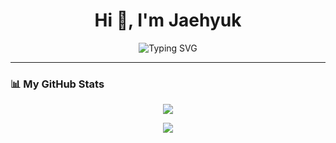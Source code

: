<!-- GitHub Profile README -->

<h1 align="center">Hi 👋, I'm Jaehyuk</h1>

<p align="center">
  <img src="https://readme-typing-svg.demolab.com?font=Fira+Code&size=20&duration=2000&pause=1000&center=true&vCenter=true&width=435&lines=Backend+Developer;Always+learning+new+things" alt="Typing SVG" />
</p>

---

### 📊 My GitHub Stats

<p align="center">
  <img src="https://github-readme-stats.vercel.app/api?username=shwogur&show_icons=true&theme=tokyonight&hide_border=true" />
</p>

<p align="center">
  <img src="https://github-readme-stats.vercel.app/api/top-langs/?username=shwogur&layout=compact&theme=tokyonight&hide_border=true" />
</p>

